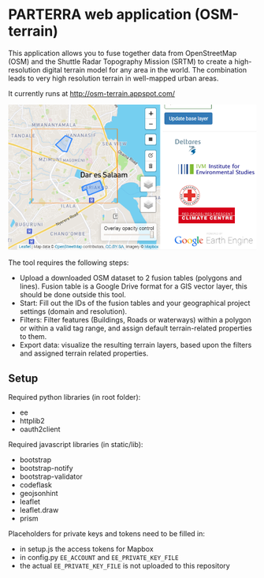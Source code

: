 # PARTERRA web application (OSM-terrain)

This application allows you to fuse together data from OpenStreetMap (OSM) and the Shuttle Radar Topography Mission (SRTM) to create a high-resolution digital terrain model for any area in the world. The combination leads to very high resolution terrain in well-mapped urban areas.

It currently runs at http://osm-terrain.appspot.com/

![screenshot of the PARTERRA web app](screenshot.png "screenshot of the PARTERRA web app")


The tool requires the following steps:  
  * Upload a downloaded OSM dataset to 2 fusion tables (polygons and lines). Fusion table is a Google Drive format for a GIS vector layer, this should be done outside this tool.
  * Start: Fill out the IDs of the fusion tables and your geographical project settings (domain and resolution).
  * Filters: Filter features (Buildings, Roads or waterways) within a polygon or within a valid tag range, and assign default terrain-related properties to them.
  * Export data: visualize the resulting terrain layers, based upon the filters and assigned terrain related properties.


## Setup

Required python libraries (in root folder):
- ee
- httplib2
- oauth2client

Required javascript libraries (in static/lib):
- bootstrap
- bootstrap-notify
- bootstrap-validator
- codeflask
- geojsonhint
- leaflet
- leaflet.draw
- prism

Placeholders for private keys and tokens need to be filled in:
- in setup.js the access tokens for Mapbox
- in config.py `EE_ACCOUNT` and `EE_PRIVATE_KEY_FILE`
- the actual `EE_PRIVATE_KEY_FILE` is not uploaded to this repository
